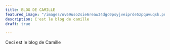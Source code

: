 ```yaml
---
title: BLOG DE CAMILLE
featured_image: "/images/ov69uso2sie6reaw34dgc0psyjveiprde5zpquvuqsk.png"
description: C'est le blog de camille
draft: true

---
```

Ceci est le blog de Camille
